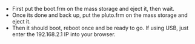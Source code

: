 - First put the boot.frm on the mass storage and eject it, then wait. 
- Once its done and back up, put the pluto.frm on the mass storage and eject it. 
- Then it should boot, reboot once and be ready to go. If using USB, just enter the 192.168.2.1 IP into your browser.
